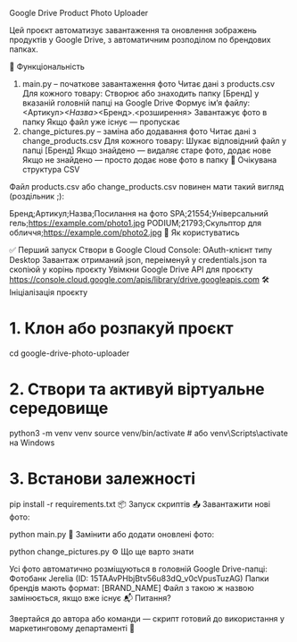 Google Drive Product Photo Uploader

Цей проєкт автоматизує завантаження та оновлення зображень продуктів у Google Drive, з автоматичним розподілом по брендових папках.

🧰 Функціональність

1. main.py – початкове завантаження фото
Читає дані з products.csv
Для кожного товару:
Створює або знаходить папку [Бренд] у вказаній головній папці на Google Drive
Формує ім’я файлу:
<Артикул>_<Назва>_<Бренд>.<розширення>
Завантажує фото в папку
Якщо файл уже існує — пропускає
2. change_pictures.py – заміна або додавання фото
Читає дані з change_products.csv
Для кожного товару:
Шукає відповідний файл у папці [Бренд]
Якщо знайдено — видаляє старе фото, додає нове
Якщо не знайдено — просто додає нове фото в папку
📁 Очікувана структура CSV

Файл products.csv або change_products.csv повинен мати такий вигляд (роздільник ;):

Бренд;Артикул;Назва;Посилання на фото
SPA;21554;Універсальний гель;https://example.com/photo1.jpg
PODIUM;21793;Скульптор для обличчя;https://example.com/photo2.jpg
🚀 Як користуватись

✅ Перший запуск
Створи в Google Cloud Console:
OAuth-клієнт типу Desktop
Завантаж отриманий json, переіменуй у credentials.json та скопіюй у корінь проєкту
Увімкни Google Drive API для проєкту
https://console.cloud.google.com/apis/library/drive.googleapis.com
🛠️ Ініціалізація проєкту
# 1. Клон або розпакуй проєкт
cd google-drive-photo-uploader

# 2. Створи та активуй віртуальне середовище
python3 -m venv venv
source venv/bin/activate  # або venv\Scripts\activate на Windows

# 3. Встанови залежності
pip install -r requirements.txt
📦 Запуск скриптів
📤 Завантажити нові фото:

python main.py
🔁 Замінити або додати оновлені фото:

python change_pictures.py
⚙️ Що ще варто знати

Усі фото автоматично розміщуються в головній Google Drive-папці:
Фотобанк Jerelia (ID: 15TAAvPHbjBtv56u83dQ_v0cVpusTuzAG)
Папки брендів мають формат: [BRAND_NAME]
Файл з такою ж назвою замінюється, якщо вже існує
📬 Питання?

Звертайся до автора або команди — скрипт готовий до використання у маркетинговому департаменті 📸